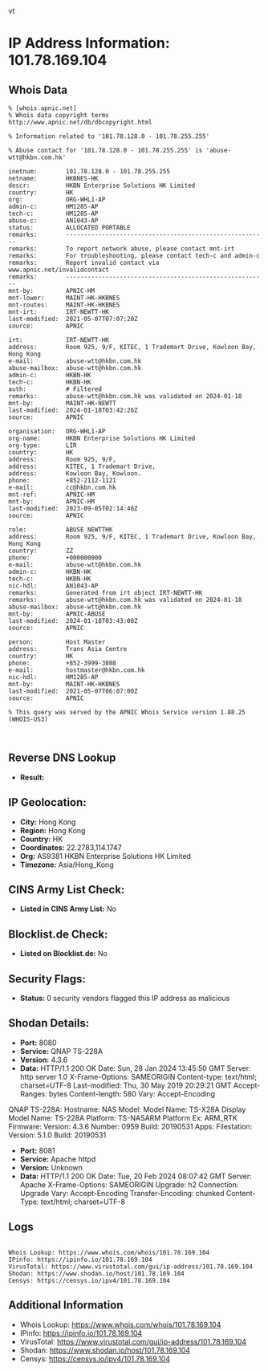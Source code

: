 vt
# IP Address Information: 101.78.169.104

## Whois Data
```
% [whois.apnic.net]
% Whois data copyright terms    http://www.apnic.net/db/dbcopyright.html

% Information related to '101.78.128.0 - 101.78.255.255'

% Abuse contact for '101.78.128.0 - 101.78.255.255' is 'abuse-wtt@hkbn.com.hk'

inetnum:        101.78.128.0 - 101.78.255.255
netname:        HKBNES-HK
descr:          HKBN Enterprise Solutions HK Limited
country:        HK
org:            ORG-WHL1-AP
admin-c:        HM1285-AP
tech-c:         HM1285-AP
abuse-c:        AN1043-AP
status:         ALLOCATED PORTABLE
remarks:        --------------------------------------------------------
remarks:        To report network abuse, please contact mnt-irt
remarks:        For troubleshooting, please contact tech-c and admin-c
remarks:        Report invalid contact via www.apnic.net/invalidcontact
remarks:        --------------------------------------------------------
mnt-by:         APNIC-HM
mnt-lower:      MAINT-HK-HKBNES
mnt-routes:     MAINT-HK-HKBNES
mnt-irt:        IRT-NEWTT-HK
last-modified:  2021-05-07T07:07:20Z
source:         APNIC

irt:            IRT-NEWTT-HK
address:        Room 925, 9/F, KITEC, 1 Trademart Drive, Kowloon Bay, Hong Kong
e-mail:         abuse-wtt@hkbn.com.hk
abuse-mailbox:  abuse-wtt@hkbn.com.hk
admin-c:        HKBN-HK
tech-c:         HKBN-HK
auth:           # Filtered
remarks:        abuse-wtt@hkbn.com.hk was validated on 2024-01-18
mnt-by:         MAINT-HK-NEWTT
last-modified:  2024-01-18T03:42:26Z
source:         APNIC

organisation:   ORG-WHL1-AP
org-name:       HKBN Enterprise Solutions HK Limited
org-type:       LIR
country:        HK
address:        Room 925, 9/F,
address:        KITEC, 1 Trademart Drive,
address:        Kowloon Bay, Kowloon.
phone:          +852-2112-1121
e-mail:         cc@hkbn.com.hk
mnt-ref:        APNIC-HM
mnt-by:         APNIC-HM
last-modified:  2023-09-05T02:14:46Z
source:         APNIC

role:           ABUSE NEWTTHK
address:        Room 925, 9/F, KITEC, 1 Trademart Drive, Kowloon Bay, Hong Kong
country:        ZZ
phone:          +000000000
e-mail:         abuse-wtt@hkbn.com.hk
admin-c:        HKBN-HK
tech-c:         HKBN-HK
nic-hdl:        AN1043-AP
remarks:        Generated from irt object IRT-NEWTT-HK
remarks:        abuse-wtt@hkbn.com.hk was validated on 2024-01-18
abuse-mailbox:  abuse-wtt@hkbn.com.hk
mnt-by:         APNIC-ABUSE
last-modified:  2024-01-18T03:43:08Z
source:         APNIC

person:         Host Master
address:        Trans Asia Centre
country:        HK
phone:          +852-3999-3888
e-mail:         hostmaster@hkbn.com.hk
nic-hdl:        HM1285-AP
mnt-by:         MAINT-HK-HKBNES
last-modified:  2021-05-07T06:07:00Z
source:         APNIC

% This query was served by the APNIC Whois Service version 1.88.25 (WHOIS-US3)



```
## Reverse DNS Lookup
- **Result:** 

## IP Geolocation:
- **City:** Hong Kong
- **Region:** Hong Kong
- **Country:** HK
- **Coordinates:** 22.2783,114.1747
- **Org:** AS9381 HKBN Enterprise Solutions HK Limited
- **Timezone:** Asia/Hong_Kong

## CINS Army List Check:
- **Listed in CINS Army List:** 
No

## Blocklist.de Check:
- **Listed on Blocklist.de:** 
No

## Security Flags:
- **Status:** 0 security vendors flagged this IP address as malicious

## Shodan Details:
- **Port:** 8080
- **Service:** QNAP TS-228A
- **Version:** 4.3.6
- **Data:** HTTP/1.1 200 OK
Date: Sun, 28 Jan 2024 13:45:50 GMT
Server: http server 1.0
X-Frame-Options: SAMEORIGIN
Content-type: text/html; charset=UTF-8
Last-modified: Thu, 30 May 2019 20:29:21 GMT
Accept-Ranges: bytes
Content-length: 580
Vary: Accept-Encoding


QNAP TS-228A:
  Hostname: NAS
  Model:
    Model Name: TS-X28A
    Display Model Name: TS-228A
    Platform: TS-NASARM
    Platform Ex: ARM_RTK
  Firmware:
    Version: 4.3.6
    Number: 0959
    Build: 20190531
  Apps:
    Filestation:
      Version: 5.1.0
      Build: 20190531


- **Port:** 8081
- **Service:** Apache httpd
- **Version:** Unknown
- **Data:** HTTP/1.1 200 OK
Date: Tue, 20 Feb 2024 08:07:42 GMT
Server: Apache
X-Frame-Options: SAMEORIGIN
Upgrade: h2
Connection: Upgrade
Vary: Accept-Encoding
Transfer-Encoding: chunked
Content-Type: text/html; charset=UTF-8



## Logs
```

Whois Lookup: https://www.whois.com/whois/101.78.169.104
IPinfo: https://ipinfo.io/101.78.169.104
VirusTotal: https://www.virustotal.com/gui/ip-address/101.78.169.104
Shodan: https://www.shodan.io/host/101.78.169.104
Censys: https://censys.io/ipv4/101.78.169.104

```
## Additional Information
- Whois Lookup: https://www.whois.com/whois/101.78.169.104
- IPinfo: https://ipinfo.io/101.78.169.104
- VirusTotal: https://www.virustotal.com/gui/ip-address/101.78.169.104
- Shodan: https://www.shodan.io/host/101.78.169.104
- Censys: https://censys.io/ipv4/101.78.169.104

